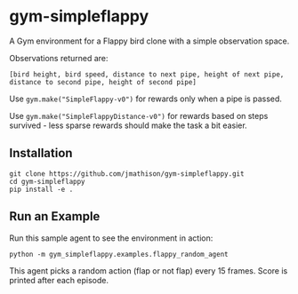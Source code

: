 # gym-simpleflappy

A Gym environment for a Flappy bird clone with a simple observation space.

Observations returned are:
```
[bird height, bird speed, distance to next pipe, height of next pipe, distance to second pipe, height of second pipe]
```

Use `gym.make("SimpleFlappy-v0")` for rewards only when a pipe is passed.

Use `gym.make("SimpleFlappyDistance-v0")` for rewards based on steps survived - less sparse rewards should make the task a bit easier.

Installation
--
```
git clone https://github.com/jmathison/gym-simpleflappy.git
cd gym-simpleflappy
pip install -e .
```

Run an Example
--
Run this sample agent to see the environment in action:
```
python -m gym_simpleflappy.examples.flappy_random_agent
```
This agent picks a random action (flap or not flap) every 15 frames. Score is printed after each episode.
